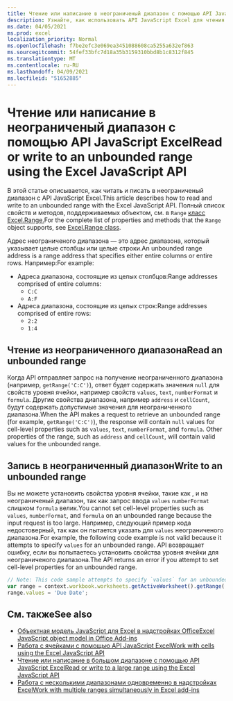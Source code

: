 ```yaml
---
title: Чтение или написание в неограниченый диапазон с помощью API JavaScript Excel
description: Узнайте, как использовать API JavaScript Excel для чтения или записи в неограниченый диапазон.
ms.date: 04/05/2021
ms.prod: excel
localization_priority: Normal
ms.openlocfilehash: f7be2efc3e069ea3451088608ca5255a632ef863
ms.sourcegitcommit: 54fef33bfc7d18a35b3159310bbd8b1c8312f845
ms.translationtype: MT
ms.contentlocale: ru-RU
ms.lasthandoff: 04/09/2021
ms.locfileid: "51652885"
---
```

# <a name="read-or-write-to-an-unbounded-range-using-the-excel-javascript-api"></a><span data-ttu-id="db4d3-103">Чтение или написание в неограниченый диапазон с помощью API JavaScript Excel</span><span class="sxs-lookup"><span data-stu-id="db4d3-103">Read or write to an unbounded range using the Excel JavaScript API</span></span>

<span data-ttu-id="db4d3-104">В этой статье описывается, как читать и писать в неограниченый диапазон с API JavaScript Excel.</span><span class="sxs-lookup"><span data-stu-id="db4d3-104">This article describes how to read and write to an unbounded range with the Excel JavaScript API.</span></span> <span data-ttu-id="db4d3-105">Полный список свойств и методов, поддерживаемых объектом, см. в `Range` [класс Excel.Range.](/javascript/api/excel/excel.range)</span><span class="sxs-lookup"><span data-stu-id="db4d3-105">For the complete list of properties and methods that the `Range` object supports, see [Excel.Range class](/javascript/api/excel/excel.range).</span></span>

<span data-ttu-id="db4d3-106">Адрес неограниченого диапазона — это адрес диапазона, который указывает целые столбцы или целые строки.</span><span class="sxs-lookup"><span data-stu-id="db4d3-106">An unbounded range address is a range address that specifies either entire columns or entire rows.</span></span> <span data-ttu-id="db4d3-107">Например:</span><span class="sxs-lookup"><span data-stu-id="db4d3-107">For example:</span></span>

- <span data-ttu-id="db4d3-108">Адреса диапазона, состоящие из целых столбцов:</span><span class="sxs-lookup"><span data-stu-id="db4d3-108">Range addresses comprised of entire columns:</span></span><ul><li>`C:C`</li><li>`A:F`</li></ul>
- <span data-ttu-id="db4d3-109">Адреса диапазона, состоящие из целых строк:</span><span class="sxs-lookup"><span data-stu-id="db4d3-109">Range addresses comprised of entire rows:</span></span><ul><li>`2:2`</li><li>`1:4`</li></ul>

## <a name="read-an-unbounded-range"></a><span data-ttu-id="db4d3-110">Чтение из неограниченного диапазона</span><span class="sxs-lookup"><span data-stu-id="db4d3-110">Read an unbounded range</span></span>

<span data-ttu-id="db4d3-p103">Когда API отправляет запрос на получение неограниченного диапазона (например, `getRange('C:C')`), ответ будет содержать значения `null` для свойств уровня ячейки, например свойств `values`, `text`, `numberFormat` и `formula`. Другие свойства диапазона, например `address` и `cellCount`, будут содержать допустимые значения для неограниченного диапазона.</span><span class="sxs-lookup"><span data-stu-id="db4d3-p103">When the API makes a request to retrieve an unbounded range (for example, `getRange('C:C')`), the response will contain `null` values for cell-level properties such as `values`, `text`, `numberFormat`, and `formula`. Other properties of the range, such as `address` and `cellCount`, will contain valid values for the unbounded range.</span></span>

## <a name="write-to-an-unbounded-range"></a><span data-ttu-id="db4d3-113">Запись в неограниченный диапазон</span><span class="sxs-lookup"><span data-stu-id="db4d3-113">Write to an unbounded range</span></span>

<span data-ttu-id="db4d3-114">Вы не можете установить свойства уровня ячейки, такие как , и на неограниченый диапазон, так как запрос ввода `values` `numberFormat` слишком `formula` велик.</span><span class="sxs-lookup"><span data-stu-id="db4d3-114">You cannot set cell-level properties such as `values`, `numberFormat`, and `formula` on an unbounded range because the input request is too large.</span></span> <span data-ttu-id="db4d3-115">Например, следующий пример кода недостоверный, так как он пытается указать для `values` неограниченого диапазона.</span><span class="sxs-lookup"><span data-stu-id="db4d3-115">For example, the following code example is not valid because it attempts to specify `values` for an unbounded range.</span></span> <span data-ttu-id="db4d3-116">API возвращает ошибку, если вы попытаетесь установить свойства уровня ячейки для неограниченого диапазона.</span><span class="sxs-lookup"><span data-stu-id="db4d3-116">The API returns an error if you attempt to set cell-level properties for an unbounded range.</span></span>

```js
// Note: This code sample attempts to specify `values` for an unbounded range, which is not a valid request. The sample will return an error. 
var range = context.workbook.worksheets.getActiveWorksheet().getRange('A:B');
range.values = 'Due Date';
```

## <a name="see-also"></a><span data-ttu-id="db4d3-117">См. также</span><span class="sxs-lookup"><span data-stu-id="db4d3-117">See also</span></span>

- [<span data-ttu-id="db4d3-118">Объектная модель JavaScript для Excel в надстройках Office</span><span class="sxs-lookup"><span data-stu-id="db4d3-118">Excel JavaScript object model in Office Add-ins</span></span>](excel-add-ins-core-concepts.md)
- [<span data-ttu-id="db4d3-119">Работа с ячейками с помощью API JavaScript Excel</span><span class="sxs-lookup"><span data-stu-id="db4d3-119">Work with cells using the Excel JavaScript API</span></span>](excel-add-ins-cells.md)
- [<span data-ttu-id="db4d3-120">Чтение или написание в большом диапазоне с помощью API JavaScript Excel</span><span class="sxs-lookup"><span data-stu-id="db4d3-120">Read or write to a large range using the Excel JavaScript API</span></span>](excel-add-ins-ranges-large.md)
- [<span data-ttu-id="db4d3-121">Работа с несколькими диапазонами одновременно в надстройках Excel</span><span class="sxs-lookup"><span data-stu-id="db4d3-121">Work with multiple ranges simultaneously in Excel add-ins</span></span>](excel-add-ins-multiple-ranges.md)

